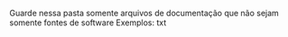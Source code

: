 Guarde nessa pasta somente arquivos de documentação que não sejam somente fontes de software
Exemplos: txt
